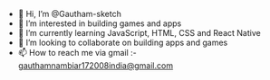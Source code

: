 - 👋 Hi, I’m @Gautham-sketch
- 👀 I’m interested in building games and apps
- 🌱 I’m currently learning JavaScript, HTML, CSS and React Native
- 💞️ I’m looking to collaborate on building apps and games
- 📫 How to reach me via gmail :- gauthamnambiar172008india@gmail.com

<!---
Gautham-sketch/Gautham-sketch is a ✨ special ✨ repository because its `README.md` (this file) appears on your GitHub profile.
You can click the Preview link to take a look at your changes.
--->
